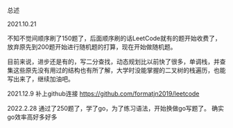 总述

2021.10.21 

不知不觉间顺序刷了150题了，后面顺序刷的话LeetCode就有的题开始收费了，放弃原先到200题开始进行随机题的打算，现在开始做随机题。

目前来说，进步还是有的，写二分查找，动态规划比以前快了很多，单调栈，并查集这些原先没有用过的结构也有所了解，大学时没能掌握的二叉树的栈遍历，也能写出来了，继续加油吧。

2021.12.9
补上github连接
https://github.com/formatjn2019/leetcode

2022.2.28
通过了250题了，学了go，为了练习语法，开始换做go写题了。
确实go效率高好多好多


